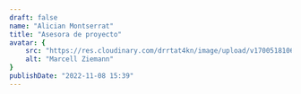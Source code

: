 ```yaml
---
draft: false
name: "Alician Montserrat"
title: "Asesora de proyecto"
avatar: {
    src: "https://res.cloudinary.com/drrtat4kn/image/upload/v1700518106/ProyectoTerminal/Authors/Alicia_Montserrat_Alvarado_Gonzalez.jpg",
    alt: "Marcell Ziemann"
}
publishDate: "2022-11-08 15:39"
---
```

